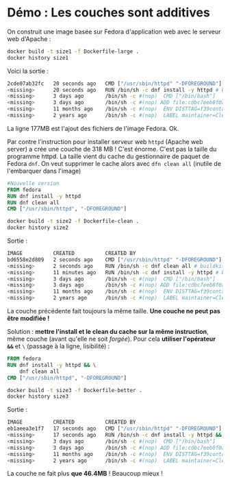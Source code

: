 # Démo : Les couches sont additives

On construit une image basée sur Fedora d'application web avec le serveur web d'Apache :

~~~bash
docker build -t size1 -f Dockerfile-large .
docker history size1
~~~

Voici la sortie :

~~~bash
2cde07ab32fc   20 seconds ago   CMD ["/usr/sbin/httpd" "-DFOREGROUND"]          0B        buildkit.dockerfile.v0
<missing>      20 seconds ago   RUN /bin/sh -c dnf install -y httpd # buildk…   318MB     buildkit.dockerfile.v0
<missing>      3 days ago       /bin/sh -c #(nop)  CMD ["/bin/bash"]            0B        
<missing>      3 days ago       /bin/sh -c #(nop) ADD file:cdbc7eeb8f0a47497…   177MB     
<missing>      11 months ago    /bin/sh -c #(nop)  ENV DISTTAG=f39container …   0B        
<missing>      2 years ago      /bin/sh -c #(nop)  LABEL maintainer=Clement …   0B  
~~~

La ligne 177MB est l'ajout des fichiers de l'image Fedora. Ok.

Par contre l'instruction pour installer serveur web `httpd` (Apache web server) a crée une couche de 318 MB ! C'est énorme. C'est pas la taille du programme httpd. La taille vient du cache du gestionnaire de paquet de Fedora `dnf`. On veut supprimer le cache alors avec `dfn clean all` (inutile de l'embarquer dans l'image)

~~~dockerfile
#Nouvelle version
FROM fedora
RUN dnf install -y httpd
RUN dnf clean all
CMD ["/usr/sbin/httpd", "-DFOREGROUND"]
~~~

~~~bash
docker build -t size2 -f Dockerfile-clean .
docker history size2
~~~

Sortie :

~~~bash
IMAGE          CREATED          CREATED BY                                      SIZE      COMMENT
bd6558e2d809   2 seconds ago    CMD ["/usr/sbin/httpd" "-DFOREGROUND"]          0B        buildkit.dockerfile.v0
<missing>      2 seconds ago    RUN /bin/sh -c dnf clean all # buildkit         66kB      buildkit.dockerfile.v0
<missing>      11 minutes ago   RUN /bin/sh -c dnf install -y httpd # buildk…   318MB     buildkit.dockerfile.v0
<missing>      3 days ago       /bin/sh -c #(nop)  CMD ["/bin/bash"]            0B        
<missing>      3 days ago       /bin/sh -c #(nop) ADD file:cdbc7eeb8f0a47497…   177MB     
<missing>      11 months ago    /bin/sh -c #(nop)  ENV DISTTAG=f39container …   0B        
<missing>      2 years ago      /bin/sh -c #(nop)  LABEL maintainer=Clement …   0B 
~~~

La couche précédente fait toujours la même taille. **Une couche ne peut pas être modifiée !**

Solution : **mettre l'install et le clean du cache sur la même instruction**, même couche (avant qu'elle ne soit *forgée*). Pour cela **utiliser l'opérateur `&&`** et `\` (passage à la ligne, lisibilité) :

~~~dockerfile
FROM fedora
RUN dnf install -y httpd && \
    dnf clean all
CMD ["/usr/sbin/httpd", "-DFOREGROUND"]
~~~

~~~bash
docker build -t size3 -f Dockerfile-better .
docker history size3
~~~

Sortie :

~~~bash
IMAGE          CREATED          CREATED BY                                      SIZE      COMMENT
eb1aeea3e1f7   17 seconds ago   CMD ["/usr/sbin/httpd" "-DFOREGROUND"]          0B        buildkit.dockerfile.v0
<missing>      17 seconds ago   RUN /bin/sh -c dnf install -y httpd &&     d…   46.4MB    buildkit.dockerfile.v0
<missing>      3 days ago       /bin/sh -c #(nop)  CMD ["/bin/bash"]            0B        
<missing>      3 days ago       /bin/sh -c #(nop) ADD file:cdbc7eeb8f0a47497…   177MB     
<missing>      11 months ago    /bin/sh -c #(nop)  ENV DISTTAG=f39container …   0B        
<missing>      2 years ago      /bin/sh -c #(nop)  LABEL maintainer=Clement …   0B   
~~~

La couche ne fait plus **que 46.4MB** ! Beaucoup mieux !